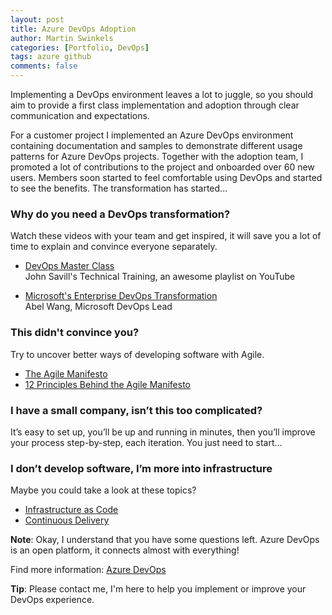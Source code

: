 ```yaml
---
layout: post
title: Azure DevOps Adoption
author: Martin Swinkels
categories: [Portfolio, DevOps]
tags: azure github
comments: false
---
```


Implementing a DevOps environment leaves a lot to juggle, so you should aim to provide a first class implementation and adoption through clear communication and expectations.

For a customer project I implemented an Azure DevOps environment containing documentation and samples to demonstrate different usage patterns for Azure DevOps projects. Together with the adoption team, I promoted a lot of contributions to the project and onboarded over 60 new users. Members soon started to feel comfortable using DevOps and started to see the benefits. The transformation has started...

### Why do you need a DevOps transformation?

Watch these videos with your team and get inspired, it will save you a lot of time to explain and convince everyone separately.

- [DevOps Master Class](https://www.youtube.com/playlist?list=PLlVtbbG169nFr8RzQ4GIxUEznpNR53ERq)  
  John Savill's Technical Training, an awesome playlist on YouTube

- [Microsoft's Enterprise DevOps Transformation](https://www.youtube.com/watch?v=WhRRGUmwoq4)  
  Abel Wang, Microsoft DevOps Lead

### This didn't convince you?

Try to uncover better ways of developing software with Agile.  

- [The Agile Manifesto](https://www.agilealliance.org/agile101/the-agile-manifesto/)
- [12 Principles Behind the Agile Manifesto](https://www.agilealliance.org/agile101/12-principles-behind-the-agile-manifesto/)

### I have a small company, isn’t this too complicated?

It’s easy to set up, you’ll be up and running in minutes, then you’ll improve your process step-by-step, each iteration. You just need to start…

### I don’t develop software, I’m more into infrastructure

Maybe you could take a look at these topics?

- [Infrastructure as Code](https://docs.microsoft.com/en-us/devops/deliver/what-is-infrastructure-as-code)
- [Continuous Delivery](https://docs.microsoft.com/en-us/devops/deliver/what-is-continuous-delivery)

<div class="note">
  <p><strong>Note</strong>: Okay, I understand that you have some questions left. Azure DevOps is an open platform, it connects almost with everything!</p>
  <p>Find more information: <a href="https://azure.microsoft.com/en-us/products/devops/#overview" target="_blanc">Azure DevOps</a></p>
</div>

<div class="tip">
  <p><strong>Tip</strong>: Please contact me, I'm here to help you implement or improve your DevOps experience.</p>
</div>
